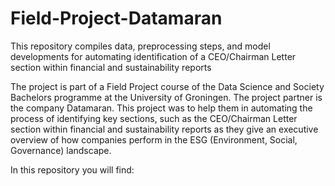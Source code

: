 # Field-Project-Datamaran
This repository compiles data, preprocessing steps, and model developments for automating identification of a CEO/Chairman Letter section within financial and sustainability reports

The project is part of a Field Project course of the Data Science and Society Bachelors programme at the University of Groningen. The project partner is the company Datamaran. This project was to help them in automating the process of identifying key sections, such as the CEO/Chairman Letter section within financial and sustainability reports as they give an executive overview of how companies perform in the ESG (Environment, Social, Governance) landscape. 

In this repository you will find:
